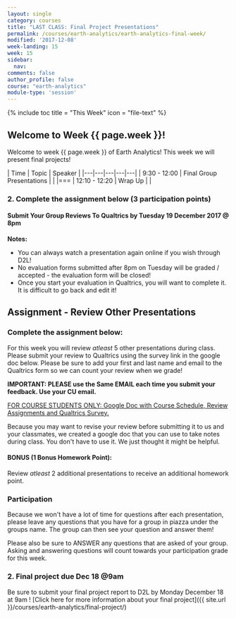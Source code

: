 ```yaml
---
layout: single
category: courses
title: "LAST CLASS: Final Project Presentations"
permalink: /courses/earth-analytics/earth-analytics-final-week/
modified: '2017-12-08'
week-landing: 15
week: 15
sidebar:
  nav:
comments: false
author_profile: false
course: "earth-analytics"
module-type: 'session'
---
```



{% include toc title = "This Week" icon = "file-text" %}

<div class="notice--info" markdown="1">

## <i class="fa fa-ship" aria-hidden="true"></i> Welcome to Week {{ page.week }}!

Welcome to week {{ page.week }} of Earth Analytics! This week we will present
final projects!

</div>

|  Time | Topic   | Speaker   |
|---|---|---|---|---|
| 9:30 - 12:00  | Final Group Presentations   |   |
|===
| 12:10 - 12:20  | Wrap Up |   |


### 2. Complete the assignment below (3 participation points)

#### Submit Your Group Reviews To Qualtrics by Tuesday 19 December 2017 @ 8pm

**Notes:**

* You can always watch a presentation again online if you wish through D2L!
* No evaluation forms submitted after 8pm on Tuesday will be graded / accepted - the evaluation form will be closed!
* Once you start your evaluation in Qualtrics, you will want to complete it. It is difficult to go back and edit it!

<div class="notice--warning" markdown="1">

## <i class="fa fa-pencil-square-o" aria-hidden="true"></i> Assignment - Review Other Presentations

### Complete the assignment below:

For this week you will review *atleast* 5 other presentations during
class. Please submit your review to Qualtrics using the survey link in the google doc below. Please
be sure to add your first and last name and email to the Qualtrics form so we can
count your review when we grade!

**IMPORTANT: PLEASE use the Same EMAIL each time you submit your feedback. Use your CU email.**

<a class="btn .btn--x-large btn-info" href="https://docs.google.com/document/d/1tu6ucxFK7nZ09iUO4UtKQPJh0ybW7m8rp6M44gCMLyQ/edit#heading=h.rvq3qn19vd5y" target= "_blank"> <i class="fa fa-file-text" aria-hidden="true"></i>
FOR COURSE STUDENTS ONLY: Google Doc with Course Schedule, Review Assignments and Qualtrics Survey. </a>

Because you may want to revise your review before submitting it to us and your classmates,
we created a google doc that you can use to take notes during class. You don't have
to use it. We just thought it might be helpful.


#### BONUS (1 Bonus Homework Point):
Review *atleast* 2 additional presentations to receive an additional homework point.


### Participation
Because we won't have a lot of time for questions after each presentation, please
leave any questions that you have for a group in piazza under the groups name.
The group can then see your question and answer them!

Please also be sure to ANSWER any questions that are asked of your group. Asking
and answering questions will count towards your participation grade for this week.

</div>

### 2. Final project due Dec 18 @9am

Be sure to submit your final project report to D2L by Monday December 18 at 9am !
[Click here for more information about your final project]({{ site.url }}/courses/earth-analytics/final-project/)
